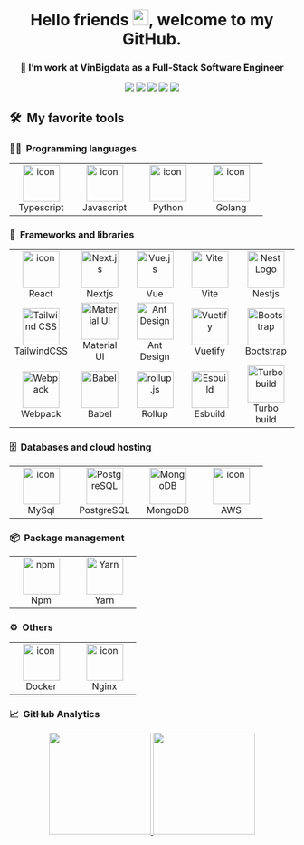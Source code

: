 <h1 align="center">
  Hello friends <img src="https://media.giphy.com/media/hvRJCLFzcasrR4ia7z/giphy.gif" width="28">, welcome to my GitHub.
</h1>
<h3 align="center">
  🔭 I’m work at VinBigdata as a Full-Stack Software Engineer
</h3>

<div align="center">
  <a href="https://github.com/lyminhnghia"><img src="https://img.shields.io/badge/-lyminhnghia-12100E?style=flat&logo=Github&logoColor=white"/></a>
  <a href="https://www.linkedin.com/in/ly-minh-nghia/"><img src="https://img.shields.io/badge/-lyminhnghia-%23E4405F?style=flat&logo=Instagram&logoColor=white"/></a>
  <a href="https://www.linkedin.com/in/ly-minh-nghia/"><img src="https://img.shields.io/badge/-lyminhnghia-0077B5?style=flat&logo=Linkedin&logoColor=white"/></a>
  <a href="mailto:lmn2461999@gmail.com"><img src="https://img.shields.io/badge/-lmn2461999@gmail.com-D14836?style=flat&logo=Gmail&logoColor=white"/></a>
  <img src="https://komarev.com/ghpvc/?username=lyminhnghia&color=blueviolet&style=flat">
</div>

## 🛠️ &nbsp;My favorite tools

### 👨‍💻 &nbsp;Programming languages

<table>
  <tr>
    <td align="center" width="96">
      <img src="https://techstack-generator.vercel.app/ts-icon.svg" alt="icon" width="65" height="65" />
      <br>Typescript
    </td>
    <td align="center" width="96">
      <img src="https://techstack-generator.vercel.app/js-icon.svg" alt="icon" width="65" height="65" />
      <br>Javascript
    </td>
    <td align="center" width="96">
      <a href="#macropower-tech">
        <img src="https://techstack-generator.vercel.app/python-icon.svg" alt="icon" width="65" height="65" />
      </a>
      <br>Python
    </td>
    <td align="center" width="96">
      <a href="#macropower-tech">
        <img src="https://go.dev/images/go-logo-white.svg" alt="icon" width="65" height="65" />
      </a>
      <br>Golang
    </td>
  </tr>
</table>

### 🧰 &nbsp;Frameworks and libraries

<table>
  <tr>
    <td align="center" width="96">
      <img src="https://techstack-generator.vercel.app/react-icon.svg" alt="icon" width="65" height="65" />
      <br>React
    </td>
    <td align="center" width="96">
      <img src="https://github.com/get-icon/geticon/raw/master/icons/nextjs-icon.svg" alt="Next.js" width="65" height="65">
      <br>Nextjs
    </td>
      <td align="center" width="96">
      <img src="https://github.com/get-icon/geticon/raw/master/icons/vue.svg" alt="Vue.js" width="65" height="65">
      <br>Vue
    </td>
    <td align="center" width="96">
      <img src="https://github.com/get-icon/geticon/raw/master/icons/vite.svg" alt="Vite" width="65" height="65">
      <br>Vite
    </td>
    <td align="center" width="96">
      <img src="https://nestjs.com/img/logo-small.svg" width="65" height="65"alt="Nest Logo" />
      <br>Nestjs
    </td>
  </tr>
  <tr>
    <td align="center" width="96">
      <img src="https://github.com/get-icon/geticon/raw/master/icons/tailwindcss-icon.svg" alt="Tailwind CSS" width="65" height="65"/>
      <br>TailwindCSS
    </td>
    <td align="center" width="96">
      <img src="https://github.com/get-icon/geticon/raw/master/icons/material-ui.svg" alt="Material UI" width="65" height="65">
      <br>Material UI
    </td>
    <td align="center" width="96">
      <img src="https://github.com/get-icon/geticon/raw/master/icons/ant-design.svg" alt="Ant Design" width="65" height="65">
      <br>Ant Design
    </td>
    <td align="center" width="96">
      <img src="https://cdn.vuetifyjs.com/docs/images/logos/vuetify-logo-light.svg" alt="Vuetify" width="65" height="65">
      <br>Vuetify
    </td>
    <td align="center" width="96">
      <img src="https://github.com/get-icon/geticon/raw/master/icons/bootstrap.svg" alt="Bootstrap" width="65" height="65">
      <br>Bootstrap
    </td>
  </tr>
   <tr>
    <td align="center" width="96">
      <img src="https://github.com/get-icon/geticon/raw/master/icons/webpack.svg" alt="Webpack" width="65" height="65">
      <br>Webpack
    </td>
    <td align="center" width="96">
      <img src="https://github.com/get-icon/geticon/raw/master/icons/babel.svg" alt="Babel" width="65" height="65">
      <br>Babel
    </td>
    <td align="center" width="96">
      <img src="https://github.com/get-icon/geticon/raw/master/icons/rollup.svg" alt="rollup.js" width="65" height="65">
      <br>Rollup
    </td>
    <td align="center" width="96">
      <img src="https://esbuild.github.io/favicon.svg" alt="Esbuild" width="65" height="65">
      <br>Esbuild
    </td>
    <td align="center" width="96">
      <img src="https://turbo.build/images/docs/repo/repo-hero-logo-dark.svg" alt="Turbo build" width="65" height="65">
      <br>Turbo build
    </td>
  </tr>
</table>

### 🗄️ &nbsp;Databases and cloud hosting

<table>
  <tr>
    <td align="center" width="96">
      <img src="https://techstack-generator.vercel.app/mysql-icon.svg" alt="icon" width="65" height="65" />
      <br>MySql
    </td>
    <td align="center" width="96">
        <img src="https://skillicons.dev/icons?i=postgres" width="65" height="65" alt="PostgreSQL" />
      <br>PostgreSQL
    </td>
    <td align="center" width="96">
      <img src="https://github.com/get-icon/geticon/raw/master/icons/mongodb-icon.svg" alt="MongoDB" width="65" height="65">
      <br>MongoDB
    </td>
    <td align="center" width="96">
      <img src="https://techstack-generator.vercel.app/aws-icon.svg" alt="icon" width="65" height="65" />
      <br>AWS
    </td>
  </tr>
</table>

### 📦 &nbsp;Package management

<table>
  <tr>
    <td align="center" width="96">
      <img src="https://github.com/get-icon/geticon/raw/master/icons/npm.svg" alt="npm" width="65" height="65">
      <br>Npm
    </td>
    <td align="center" width="96">
      <img src="https://github.com/get-icon/geticon/raw/master/icons/yarn.svg" alt="Yarn" width="65" height="65">
      <br>Yarn
    </td>
  </tr>
</table>

### ⚙️ &nbsp;Others

<table>
  <tr>
    <td align="center" width="96">
      <img src="https://techstack-generator.vercel.app/docker-icon.svg" alt="icon" width="65" height="65" />
      <br>Docker
    </td>
    <td align="center" width="96">
      <img src="https://techstack-generator.vercel.app/nginx-icon.svg" alt="icon" width="65" height="65" />
      <br>Nginx
    </td>
  </tr>
</table>

### 📈 &nbsp;GitHub Analytics

<p align="center">
  <a href="https://github.com/lyminhnghia">
    <img height="180em" src="https://github-readme-stats-eight-theta.vercel.app/api?username=lyminhnghia&show_icons=true&theme=algolia&include_all_commits=true&count_private=true"/>
    <img height="180em" src="https://github-readme-stats-eight-theta.vercel.app/api/top-langs/?username=lyminhnghia&layout=compact&langs_count=10&theme=algolia"/>
  </a>
</p>
